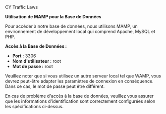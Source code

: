 CY Traffic Laws

**Utilisation de MAMP pour la Base de Données**

Pour accéder à notre base de données, nous utilisons MAMP, un environnement de développement local qui comprend Apache, MySQL et PHP.

**Accès à la Base de Données :**

- **Port :** 3306
- **Nom d'utilisateur :** root
- **Mot de passe :** root

Veuillez noter que si vous utilisez un autre serveur local tel que WAMP, vous devrez peut-être adapter les paramètres de connexion en conséquence. Dans ce cas, le mot de passe peut être différent.

En cas de problème d'accès à la base de données, veuillez vous assurer que les informations d'identification sont correctement configurées selon les spécifications ci-dessus.

